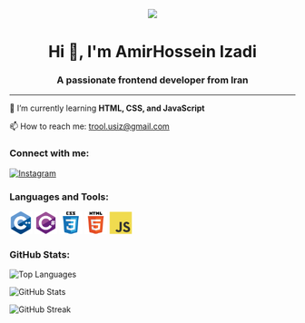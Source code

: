 <p align="center">
  <img src="https://camo.githubusercontent.com/4dbf9817863aefc88c9e8ef89a9b4023158f43c18bb8f5bbc5580709edf24a4b/68747470733a2f2f692e70696e696d672e636f6d2f6f726967696e616c732f36352f35362f63612f36353536636130383836613232393438353733633138343531363965376132312e676966">
</p>

<h1 align="center">Hi 👋, I'm AmirHossein Izadi</h1>
<h3 align="center">A passionate frontend developer from Iran</h3>

---

🌱 I’m currently learning **HTML, CSS, and JavaScript**

📫 How to reach me: [trool.usiz@gmail.com](mailto:trool.usiz@gmail.com)

### Connect with me:

[![Instagram](https://img.shields.io/badge/Instagram-%40izad_.amir-%23E4405F?style=for-the-badge&logo=instagram)](https://instagram.com/izad_.amir)

### Languages and Tools:

<p align="left">
  <img src="https://raw.githubusercontent.com/devicons/devicon/master/icons/cplusplus/cplusplus-original.svg" alt="cplusplus" width="40" height="40"/>
  <img src="https://raw.githubusercontent.com/devicons/devicon/master/icons/csharp/csharp-original.svg" alt="csharp" width="40" height="40"/>
  <img src="https://raw.githubusercontent.com/devicons/devicon/master/icons/css3/css3-original-wordmark.svg" alt="css3" width="40" height="40"/>
  <img src="https://raw.githubusercontent.com/devicons/devicon/master/icons/html5/html5-original-wordmark.svg" alt="html5" width="40" height="40"/>
  <img src="https://raw.githubusercontent.com/devicons/devicon/master/icons/javascript/javascript-original.svg" alt="javascript" width="40" height="40"/>
</p>

### GitHub Stats:

![Top Languages](https://github-readme-stats.vercel.app/api/top-langs/?username=amir-c-137&theme=dark&show_icons=true&locale=en&layout=compact)

![GitHub Stats](https://github-readme-stats.vercel.app/api?username=amir-c-137&theme=dark&show_icons=true&locale=en)

![GitHub Streak](https://github-readme-streak-stats.herokuapp.com/?user=amir-c-137&theme=dark)
